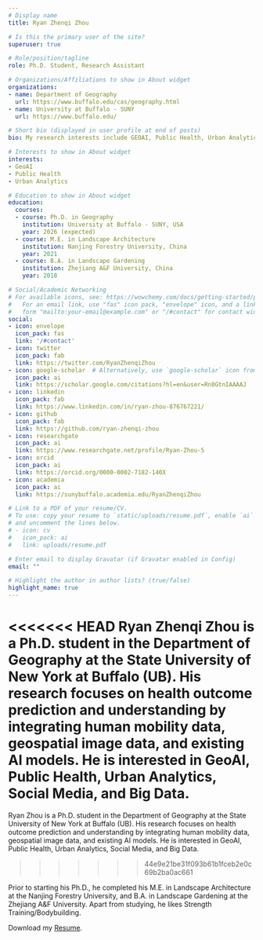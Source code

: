 ```yaml
---
# Display name
title: Ryan Zhenqi Zhou

# Is this the primary user of the site?
superuser: true

# Role/position/tagline
role: Ph.D. Student, Research Assistant

# Organizations/Affiliations to show in About widget
organizations:
- name: Department of Geography
  url: https://www.buffalo.edu/cas/geography.html
- name: University at Buffalo - SUNY
  url: https://www.buffalo.edu/

# Short bio (displayed in user profile at end of posts)
bio: My research interests include GEOAI, Public Health, Urban Analytics.

# Interests to show in About widget
interests:
- GeoAI
- Public Health
- Urban Analytics

# Education to show in About widget
education:
  courses:
  - course: Ph.D. in Geography
    institution: University at Buffalo - SUNY, USA
    year: 2026 (expected)
  - course: M.E. in Landscape Architecture
    institution: Nanjing Forestry University, China
    year: 2021
  - course: B.A. in Landscape Gardening
    institution: Zhejiang A&F University, China
    year: 2018

# Social/Academic Networking
# For available icons, see: https://wowchemy.com/docs/getting-started/page-builder/#icons
#   For an email link, use "fas" icon pack, "envelope" icon, and a link in the
#   form "mailto:your-email@example.com" or "/#contact" for contact widget.
social:
- icon: envelope
  icon_pack: fas
  link: '/#contact'
- icon: twitter
  icon_pack: fab
  link: https://twitter.com/RyanZhenqiZhou
- icon: google-scholar  # Alternatively, use `google-scholar` icon from `ai` icon pack
  icon_pack: ai
  link: https://scholar.google.com/citations?hl=en&user=Rn0GtnIAAAAJ
- icon: linkedin
  icon_pack: fab
  link: https://www.linkedin.com/in/ryan-zhou-876767221/
- icon: github
  icon_pack: fab
  link: https://github.com/ryan-zhenqi-zhou
- icon: researchgate
  icon_pack: ai
  link: https://www.researchgate.net/profile/Ryan-Zhou-5
- icon: orcid
  icon_pack: ai
  link: https://orcid.org/0000-0002-7182-140X
- icon: academia
  icon_pack: ai
  link: https://sunybuffalo.academia.edu/RyanZhenqiZhou

# Link to a PDF of your resume/CV.
# To use: copy your resume to `static/uploads/resume.pdf`, enable `ai` icons in `params.toml`, 
# and uncomment the lines below.
# - icon: cv
#   icon_pack: ai
#   link: uploads/resume.pdf

# Enter email to display Gravatar (if Gravatar enabled in Config)
email: ""

# Highlight the author in author lists? (true/false)
highlight_name: true
---
```


<<<<<<< HEAD
Ryan Zhenqi Zhou is a Ph.D. student in the Department of Geography at the State University of New York at Buffalo (UB). His research focuses on health outcome prediction and understanding by integrating human mobility data, geospatial image data, and existing AI models. He is interested in GeoAI, Public Health, Urban Analytics, Social Media, and Big Data.
=======
Ryan Zhou is a Ph.D. student in the Department of Geography at the State University of New York at Buffalo (UB). His research focuses on health outcome prediction and understanding by integrating human mobility data, geospatial image data, and existing AI models. He is interested in GeoAI, Public Health, Urban Analytics, Social Media, and Big Data.
>>>>>>> 44e9e21be31f093b61b1fceb2e0c69b2ba0ac661

Prior to starting his Ph.D., he completed his M.E. in Landscape Architecture at the Nanjing Forestry University, and B.A. in Landscape Gardening at the Zhejiang A&F University. Apart from studying, he likes Strength Training/Bodybuilding.

Download my [Resume](https://ryan-zhenqi-zhou.github.io/Ryan-Zhou-CV.pdf).
